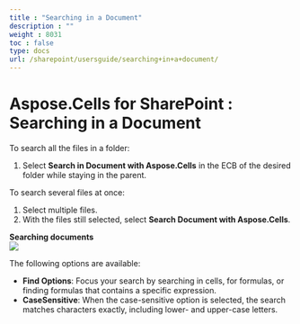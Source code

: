 ```yaml
---
title : "Searching in a Document" 
description : "" 
weight : 8031 
toc : false
type: docs
url: /sharepoint/usersguide/searching+in+a+document/
---
```


# Aspose.Cells for SharePoint : Searching in a Document


To search all the files in a folder:

1.  Select **Search in Document with Aspose.Cells** in the ECB of the desired folder while staying in the parent.

To search several files at once:

1.  Select multiple files.
2.  With the files still selected, select **Search Document with Aspose.Cells**.

**Searching documents**  
![](https://docs2.aspose.com/cells/sharepoint/attachments/6357002/6488137.png)

The following options are available:

*   **Find Options**: Focus your search by searching in cells, for formulas, or finding formulas that contains a specific expression.
*   **CaseSensitive**: When the case-sensitive option is selected, the search matches characters exactly, including lower- and upper-case letters.

